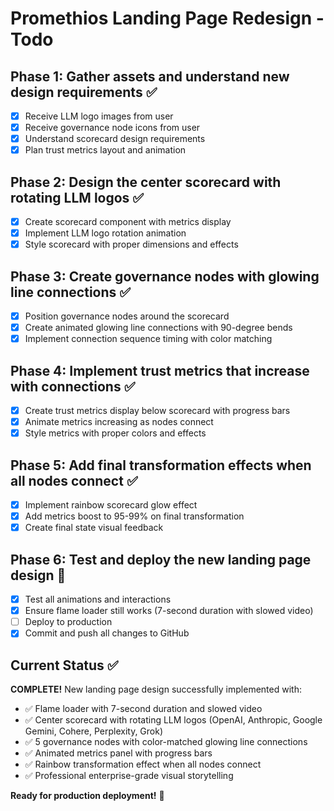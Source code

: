# Promethios Landing Page Redesign - Todo

## Phase 1: Gather assets and understand new design requirements ✅
- [x] Receive LLM logo images from user
- [x] Receive governance node icons from user  
- [x] Understand scorecard design requirements
- [x] Plan trust metrics layout and animation

## Phase 2: Design the center scorecard with rotating LLM logos ✅
- [x] Create scorecard component with metrics display
- [x] Implement LLM logo rotation animation
- [x] Style scorecard with proper dimensions and effects

## Phase 3: Create governance nodes with glowing line connections ✅
- [x] Position governance nodes around the scorecard
- [x] Create animated glowing line connections with 90-degree bends
- [x] Implement connection sequence timing with color matching

## Phase 4: Implement trust metrics that increase with connections ✅
- [x] Create trust metrics display below scorecard with progress bars
- [x] Animate metrics increasing as nodes connect
- [x] Style metrics with proper colors and effects

## Phase 5: Add final transformation effects when all nodes connect ✅
- [x] Implement rainbow scorecard glow effect
- [x] Add metrics boost to 95-99% on final transformation
- [x] Create final state visual feedback

## Phase 6: Test and deploy the new landing page design 🔄
- [x] Test all animations and interactions
- [x] Ensure flame loader still works (7-second duration with slowed video)
- [ ] Deploy to production
- [x] Commit and push all changes to GitHub

## Current Status ✅
**COMPLETE!** New landing page design successfully implemented with:
- ✅ Flame loader with 7-second duration and slowed video
- ✅ Center scorecard with rotating LLM logos (OpenAI, Anthropic, Google Gemini, Cohere, Perplexity, Grok)
- ✅ 5 governance nodes with color-matched glowing line connections
- ✅ Animated metrics panel with progress bars
- ✅ Rainbow transformation effect when all nodes connect
- ✅ Professional enterprise-grade visual storytelling

**Ready for production deployment!** 🚀

